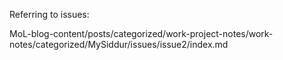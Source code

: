 

Referring to issues:

MoL-blog-content/posts/categorized/work-project-notes/work-notes/categorized/MySiddur/issues/issue2/index.md
